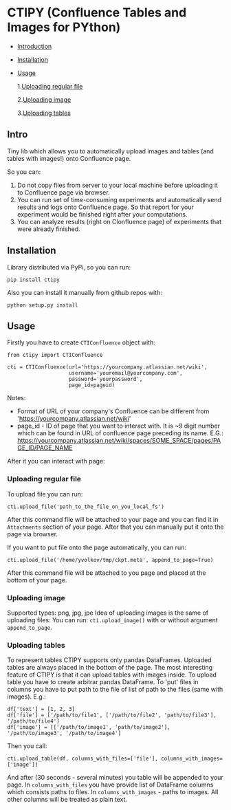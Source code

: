 # CTIPY (Confluence Tables and Images for PYthon)

+ [Introduction](#Intro)
+ [Installation](#Installation)
+ [Usage](#Usage)

  1.[Uploading regular file](#Uploading-regular-file)
  
  2.[Uploading image](#Uploading-image)
  
  3.[Uploading tables](#Uploading-tables)

## Intro
Tiny lib which allows you to automatically upload images and tables (and tables with images!) onto Confluence page. 

So you can:
1. Do not copy files from server to your local machine before uploading it to Confluence page via browser.
2. You can run set of time-consuming experiments and automatically send results and logs onto Confluence page. So that report for your experiment would be finished right after your computations.
3. You can analyze results (right on Clonfluence page) of experiments that were already finished.

## Installation

Library distributed via PyPi, so you can run:
```
pip install ctipy
```

Also you can install it manually from github repos with:
```
python setup.py install
```

## Usage

Firstly you have to create `CTIConfluence` object with:
```
from ctipy import CTIConfluence

cti = CTIConfluence(url='https://yourcompany.atlassian.net/wiki',
                    username='youremail@yourcompany.com',
                    password='yourpassword',
                    page_id=pageid)
```

Notes:
* Format of URL of your company's Confluence can be different from 'https://yourcompany.atlassian.net/wiki'
* page_id - ID of page that you want to interact with. It is ~9 digit number which can be found in URL of confluence page
preceding its name. E.G.: https://yourcompany.atlassian.net/wiki/spaces/SOME_SPACE/pages/PAGE_ID/PAGE_NAME

After it you can interact with page:

### Uploading regular file
To upload file you can run:
```
cti.upload_file('path_to_the_file_on_you_local_fs')
```
After this command file will be attached to your page and you can find it in `Attachments` section of your page. After that you can manually put it onto the page via browser.

If you want to put file onto the page automatically, you can run:
```
cti.upload_file('/home/yvolkov/tmp/ckpt.meta', append_to_page=True)
```
After this command file will be attached to you page and placed at the bottom of your page.

### Uploading image
Supported types: png, jpg, jpe
Idea of uploading images is the same of uploading files:
You can run:
```cti.upload_image()``` with or without argument `append_to_page`.

### Uploading tables
To represent tables CTIPY supports only pandas DataFrames.
Uploaded tables are always placed in the bottom of the page.
The most interesting feature of CTIPY is that it can upload tables with images inside.
To upload table you have to create arbitrar pandas DataFrame. To 'put' files in columns you have to put path to the file
of list of path to the files (same with images).
E.g.:
```df = pd.DataFrame()
df['text'] = [1, 2, 3]
df['file'] = ['/path/to/file1', ['/path/to/file2', 'path/to/file3'], '/path/to/file4']
df['image'] = [['/path/to/image1', 'path/to/image2'], '/path/to/image3', '/path/to/image4']
```
Then you call:
```
cti.upload_table(df, columns_with_files=['file'], columns_with_images=['image'])
```
And after (30 seconds - several minutes) you table will be appended to your page.
In `columns_with_files` you have provide list of DataFrame columns which consists paths to files.
In `columns_with_images` - paths to images. All other columns will be treated as plain text.



